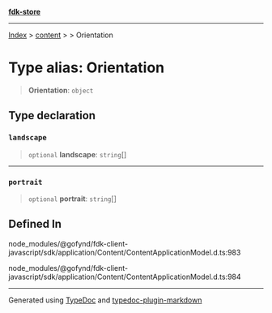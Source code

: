 [**fdk-store**](../../../README.md)
***

[Index](../../../API.md) > [content](../../README.md) > [<internal>](../README.md) > Orientation

# Type alias: Orientation

> **Orientation**: `object`

## Type declaration

### `landscape`

> `optional` **landscape**: `string`[]

***

### `portrait`

> `optional` **portrait**: `string`[]

## Defined In

node\_modules/@gofynd/fdk-client-javascript/sdk/application/Content/ContentApplicationModel.d.ts:983

node\_modules/@gofynd/fdk-client-javascript/sdk/application/Content/ContentApplicationModel.d.ts:984

***
Generated using [TypeDoc](https://typedoc.org/) and [typedoc-plugin-markdown](https://www.npmjs.com/package/typedoc-plugin-markdown)
